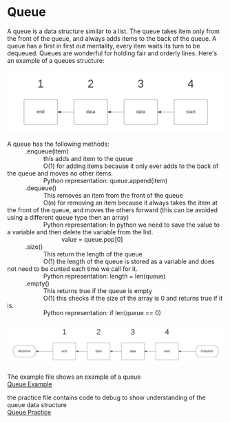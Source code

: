 # Queue

A queue is a data structure similar to a list. The queue takes item only from the front of the queue, and always adds items to the back of the queue. A queue has a first in first out mentality, every item waits its turn to be dequeued.
Queues are wonderful for holding fair and orderly lines.
Here's an example of a queues structure:

![Queue image](./images/QueueStructure.jpeg) 


A queue has the following methods:\
   .enqueue(item) \
      this adds and item to the queue \
      O(1) for adding items because it only ever adds to the back of the queue and moves no other items. \
      Python representation: queue.append(item) \
   .dequeue() \
      This removes an item from the front of the queue \
      O(n) for removing an item because it always takes the item at the front of the queue, and moves the others forward (this can be avoided using a different queue type then an array) \
      Python representation: In python we need to save the value to a variable and then delete the variable from the list.  \
         value = queue.pop[0] \
   .size()  \
      This return the length of the queue \
      O(1) the length of the queue is stored as a variable and does not need to be cunted each time we call for it. \
      Python representation: length = len(queue) \
   .empty() \
      This returns true if the queue is empty \
      O(1) this checks if the size of the array is 0 and returns true if it is. \
      Python representation: if len(queue == 0) 

![Queue image](./images/EnqueueExample.jpeg) 

The example file shows an example of a queue \
[Queue Example](./Queue_example.py)

the practice file contains code to debug to show understanding of the queue data structure \
[Queue Practice](./Queue_practice.py) 
    

